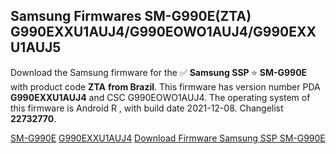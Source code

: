 <h2>Samsung Firmwares SM-G990E(ZTA) G990EXXU1AUJ4/G990EOWO1AUJ4/G990EXXU1AUJ5</h2>
Download the Samsung firmware for the ✅ <strong>Samsung SSP </strong> ⭐ <strong>SM-G990E</strong> with product code <strong>ZTA</strong> <strong> from Brazil</strong>. This firmware has version number PDA <strong>G990EXXU1AUJ4</strong> and CSC G990EOWO1AUJ4. The operating system of this firmware is Android R , with build date 2021-12-08. Changelist <strong>22732770</strong>.


[SM-G990E](https://samfirm.shop/samsung/model/SM-G990E)
[G990EXXU1AUJ4](https://samfirm.shop/samsung/pda/G990EXXU1AUJ4)
[Download Firmware Samsung SSP SM-G990E](https://samfirm.shop/samsung/firmware/481232)
